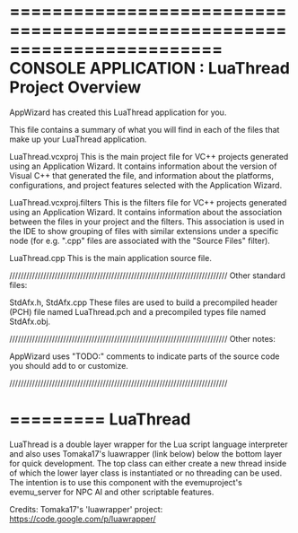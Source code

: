 ========================================================================
    CONSOLE APPLICATION : LuaThread Project Overview
========================================================================

AppWizard has created this LuaThread application for you.

This file contains a summary of what you will find in each of the files that
make up your LuaThread application.


LuaThread.vcxproj
    This is the main project file for VC++ projects generated using an Application Wizard.
    It contains information about the version of Visual C++ that generated the file, and
    information about the platforms, configurations, and project features selected with the
    Application Wizard.

LuaThread.vcxproj.filters
    This is the filters file for VC++ projects generated using an Application Wizard. 
    It contains information about the association between the files in your project 
    and the filters. This association is used in the IDE to show grouping of files with
    similar extensions under a specific node (for e.g. ".cpp" files are associated with the
    "Source Files" filter).

LuaThread.cpp
    This is the main application source file.

/////////////////////////////////////////////////////////////////////////////
Other standard files:

StdAfx.h, StdAfx.cpp
    These files are used to build a precompiled header (PCH) file
    named LuaThread.pch and a precompiled types file named StdAfx.obj.

/////////////////////////////////////////////////////////////////////////////
Other notes:

AppWizard uses "TODO:" comments to indicate parts of the source code you
should add to or customize.

/////////////////////////////////////////////////////////////////////////////

=========
LuaThread
=========

LuaThread is a double layer wrapper for the Lua script language interpreter and also uses Tomaka17's luawrapper (link below) below the bottom layer for quick development.  The top class can either create a new thread inside of which the lower layer class is instantiated or no threading can be used.  The intention is to use this component with the evemuproject's evemu_server for NPC AI and other scriptable features.

Credits:
Tomaka17's 'luawrapper' project:  https://code.google.com/p/luawrapper/

